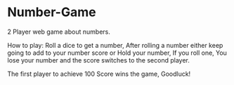 # Number-Game
2 Player web game about numbers.

How to play:
Roll a dice to get a number,
After rolling a number either keep going to add to your number score or Hold your number,
If you roll one, You lose your number and the score switches to the second player.

The first player to achieve 100 Score wins the game, Goodluck!

